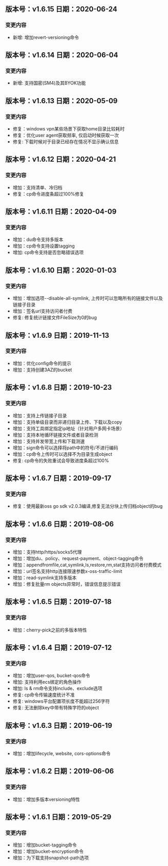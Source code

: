## 版本号：v1.6.15 日期：2020-06-24
### 变更内容
 - 新增: 增加revert-versioning命令

## 版本号：v1.6.14 日期：2020-06-04
### 变更内容
 - 新增: 支持国密(SM4)及其BYOK功能
 
## 版本号：v1.6.13 日期：2020-05-09
### 变更内容
 - 修复：windows vpn某些场景下获取home目录比较耗时
 - 修复：优化user agent获取频率, 仅启动时候获取一次
 - 修复: 下载时候对于目录已经存在情况不显示确认信息
 
## 版本号：v1.6.12 日期：2020-04-21
### 变更内容
 - 增加：支持清单、冷归档
 - 修复：cp命令进度条超过100%修复

## 版本号：v1.6.11 日期：2020-04-09
### 变更内容
 - 增加：du命令支持多版本
 - 增加：cp命令支持设置tagging
 - 增加: cp命令支持是否忽略错误选项

## 版本号：v1.6.10 日期：2020-01-03
### 变更内容
 - 增加：增加选项--disable-all-symlink, 上传时可以忽略所有的链接文件以及链接子目录
 - 增加：签名url支持访问者付费
 - 修复: 修复统计链接文件FileSize为0的bug
 

## 版本号：v1.6.9 日期：2019-11-13
### 变更内容
 - 增加：优化config命令的提示
 - 增加：支持创建3AZ的bucket

## 版本号：v1.6.8 日期：2019-10-23
### 变更内容
 - 增加：支持上传链接子目录
 - 增加：支持单级目录而非递归目录上传、下载以及copy
 - 增加：支持工具绑定指定ip地址（针对用户多网卡场景）
 - 增加：支持本地循环链接文件或者目录检测
 - 增加：支持并发带宽上传和下载测速
 - 增加：sign命令可以选择将path中的符号/不进行编码
 - 增加：cp命令上传时可以选择不为目录生成object
 - 修复: cp命令的失败重试会导致进度条超过100%
 
## 版本号：v1.6.7 日期：2019-09-17
### 变更内容
 - 修复：使用最新oss go sdk v2.0.3编译,修复无法分块上传归档object的bug
 
## 版本号：v1.6.6 日期：2019-08-06
### 变更内容
 - 增加：支持http/https/socks5代理
 - 增加：增加du、policy、request-payment、object-tagging命令
 - 增加：appendfromfile,cat,symlink,ls,restore,rm,stat支持访问者付费模式
 - 增加：url签名支持http连接限速参数x-oss-traffic-limit
 - 增加：read-symlink支持多版本
 - 增加：修复批量rm objects异常时，错误信息提示错误
 
## 版本号：v1.6.5 日期：2019-07-18
### 变更内容
 - 增加：cherry-pick之前的多版本特性

## 版本号：v1.6.4 日期：2019-07-12
### 变更内容
 - 增加：增加user-qos, bucket-qos命令
 - 增加: 支持利用ecs绑定的角色操作
 - 增加: ls & rm命令支持include、exclude选项
 - 修复: cp命令传输速度统计不准
 - 修复: windows平台配置项长度不能超过256字符
 - 修复: 无法删除key中带有特殊字符的object
 
## 版本号：v1.6.3 日期：2019-06-19
### 变更内容
 - 增加：增加lifecycle, website, cors-options命令

## 版本号：v1.6.2 日期：2019-06-06
### 变更内容
 - 增加：增加多版本versioning特性
 
## 版本号：v1.6.1 日期：2019-05-29
### 变更内容
 - 增加：增加bucket-tagging命令
 - 增加：增加bucket-encryption命令
 - 增加：为下载支持snapshot-path选项
